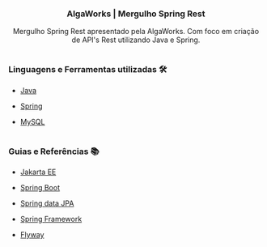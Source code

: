 <div align ="center">
  
### **AlgaWorks | Mergulho Spring Rest**
  
Mergulho Spring Rest apresentado pela AlgaWorks. Com foco em criação de API's Rest utilizando Java e Spring.
</div>

#

### **Linguagens e Ferramentas utilizadas** 🛠
- <a href="https://github.com/Biellms/ProjetoIntegrador-Padafood" target="_blank"><p target="_blank">Java</a>
- <a href="https://github.com/Biellms/Spring" target="_blank"><p target="_blank">Spring</a>
- <a href="https://github.com/Biellms/MySQL" target="_blank"><p target="_blank">MySQL</a>

#

### **Guias e Referências** 📚
- <a href="https://jakarta.ee/specifications/" target="_blank"><p target="_blank"> Jakarta EE</a>
- <a href="https://spring.io/projects/spring-boot" target="_blank"><p target="_blank"> Spring Boot</a>
- <a href="https://github.com/Biellms/SpringBoot/blob/main/Documentação/Guia%20Jpa.pdf" target="_blank"><p target="_blank">Spring data JPA</a>
- <a href="https://spring.io/projects/spring-framework" target="_blank"><p target="_blank"> Spring Framework </a>
- <a href="https://flywaydb.org/documentation/" target="_blank"><p target="_blank"> Flyway</a>
